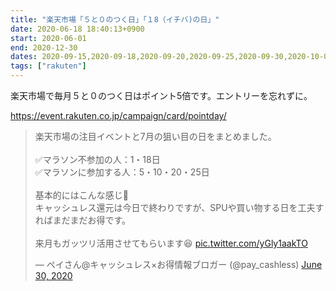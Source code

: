 ```yaml
---
title: "楽天市場「５と０のつく日」「１8（イチバ)の日」"
date: 2020-06-18 18:40:13+0900
start: 2020-06-01
end: 2020-12-30
dates: 2020-09-15,2020-09-18,2020-09-20,2020-09-25,2020-09-30,2020-10-05,2020-10-10,2020-10-15,2020-10-18,2020-10-20,2020-10-25,2020-10-30,2020-11-05,2020-11-10,2020-11-15,2020-11-18,2020-11-20,2020-11-25,2020-11-30
tags: ["rakuten"]
---
```


楽天市場で毎月５と０のつく日はポイント5倍です。エントリーを忘れずに。

https://event.rakuten.co.jp/campaign/card/pointday/

<blockquote class="twitter-tweet"><p lang="ja" dir="ltr">楽天市場の注目イベントと7月の狙い目の日をまとめました。<br><br>✅マラソン不参加の人：1・18日<br>✅マラソンに参加する人：5・10・20・25日<br><br>基本的にはこんな感じ🤔<br>キャッシュレス還元は今日で終わりですが、SPUや買い物する日を工夫すればまだまだお得です。<br><br>来月もガッツリ活用させてもらいます😆 <a href="https://t.co/yGly1aakTO">pic.twitter.com/yGly1aakTO</a></p>&mdash; ペイさん@キャッシュレス×お得情報ブロガー (@pay_cashless) <a href="https://twitter.com/pay_cashless/status/1277922060195360769?ref_src=twsrc%5Etfw">June 30, 2020</a></blockquote> <script async src="https://platform.twitter.com/widgets.js" charset="utf-8"></script>
